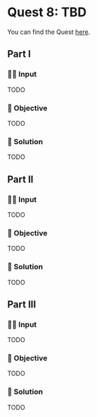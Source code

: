 # Quest 8: TBD

You can find the Quest [here](https://everybody.codes/event/2024/quests/8).

## Part I

### ✍🏼 Input

TODO

### 🎯 Objective

TODO

### 📜 Solution

TODO

## Part II

### ✍🏼 Input

TODO

### 🎯 Objective

TODO

### 📜 Solution

TODO

## Part III

### ✍🏼 Input

TODO

### 🎯 Objective

TODO

### 📜 Solution

TODO
